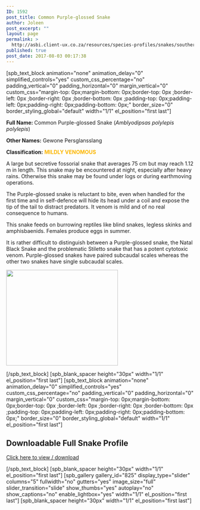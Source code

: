 ```yaml
---
ID: 1592
post_title: Common Purple-glossed Snake
author: Joleen
post_excerpt: ""
layout: page
permalink: >
  http://asbi.client-ux.co.za/resources/species-profiles/snakes/southern-africa/common-purple-glossed-snake/
published: true
post_date: 2017-08-03 00:17:38
---
```

[spb_text_block animation="none" animation_delay="0" simplified_controls="yes" custom_css_percentage="no" padding_vertical="0" padding_horizontal="0" margin_vertical="0" custom_css="margin-top: 0px;margin-bottom: 0px;border-top: 0px ;border-left: 0px ;border-right: 0px ;border-bottom: 0px ;padding-top: 0px;padding-left: 0px;padding-right: 0px;padding-bottom: 0px;" border_size="0" border_styling_global="default" width="1/1" el_position="first last"]

<strong>Full Name: </strong>Common Purple-glossed Snake (<em>Amblyodipsas polylepis polylepis</em>)

<strong>Other Names:</strong> Gewone Persglansslang

<strong>Classification:</strong> <span style="color: #fcb600;"><strong>MILDLY VENOMOUS</strong></span>

A large but secretive fossorial snake that averages 75 cm but may reach 1.12 m in length. This snake may be encountered at night, especially after heavy rains. Otherwise this snake may be found under logs or during earthmoving operations.

The Purple-glossed snake is reluctant to bite, even when handled for the first time and in self-defence will hide its head under a coil and expose the tip of the tail to distract predators. It venom is mild and of no real consequence to humans.

This snake feeds on burrowing reptiles like blind snakes, legless skinks and amphisbaenids. Females produce eggs in summer.

It is rather difficult to distinguish between a Purple-glossed snake, the Natal Black Snake and the problematic Stiletto snake that has a potent cytotoxic venom. Purple-glossed snakes have paired subcaudal scales whereas the other two snakes have single subcaudal scales.

<a href="http://asbi.client-ux.co.za/wp-content/uploads/2016/06/Common_Purple-glossed_Snake_DIST_web.jpg"><img class="alignnone wp-image-831 size-medium" src="http://asbi.client-ux.co.za/wp-content/uploads/2016/06/Common_Purple-glossed_Snake_DIST_web-300x257.jpg" width="300" height="257" /></a>

[/spb_text_block] [spb_blank_spacer height="30px" width="1/1" el_position="first last"] [spb_text_block animation="none" animation_delay="0" simplified_controls="yes" custom_css_percentage="no" padding_vertical="0" padding_horizontal="0" margin_vertical="0" custom_css="margin-top: 0px;margin-bottom: 0px;border-top: 0px ;border-left: 0px ;border-right: 0px ;border-bottom: 0px ;padding-top: 0px;padding-left: 0px;padding-right: 0px;padding-bottom: 0px;" border_size="0" border_styling_global="default" width="1/1" el_position="first last"]
<h2>Downloadable Full Snake Profile</h2>
<a href="http://asbi.client-ux.co.za/wp-content/uploads/2016/06/20170526_ASI_SP_Common_Purple-glossed_Snake_A4_DESKTOP.pdf" target="_blank">Click here to view / download</a>

[/spb_text_block] [spb_blank_spacer height="30px" width="1/1" el_position="first last"] [spb_gallery gallery_id="825" display_type="slider" columns="5" fullwidth="no" gutters="yes" image_size="full" slider_transition="slide" show_thumbs="yes" autoplay="no" show_captions="no" enable_lightbox="yes" width="1/1" el_position="first last"] [spb_blank_spacer height="30px" width="1/1" el_position="first last"]